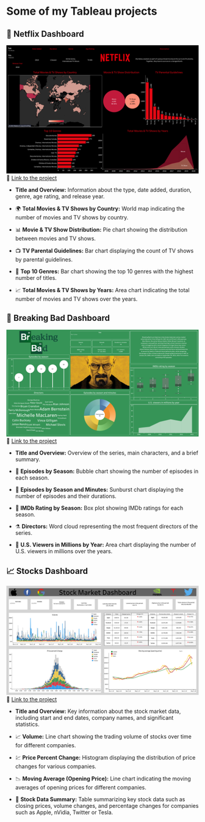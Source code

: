# Some of my Tableau projects
## 🍿 Netflix Dashboard
![Alt text](netflix_dashboard.png)
🔗 [Link to the project](https://public.tableau.com/app/profile/igor.wintner/viz/NetflixDashboard_17104078979880/NetflixDashboard)

- **Title and Overview:** Information about the type, date added, duration, genre, age rating, and release year.

- 🌍 **Total Movies & TV Shows by Country:** World map indicating the number of movies and TV shows by country.

- 📊 **Movie & TV Show Distribution:** Pie chart showing the distribution between movies and TV shows.

- 📺 **TV Parental Guidelines:** Bar chart displaying the count of TV shows by parental guidelines.

- 🎥 **Top 10 Genres:** Bar chart showing the top 10 genres with the highest number of titles.

- 📈 **Total Movies & TV Shows by Years:** Area chart indicating the total number of movies and TV shows over the years.

## 🧪 Breaking Bad Dashboard
![Alt text](breaking_bad_dashboard.png)
🔗 [Link to the project](https://public.tableau.com/app/profile/igor.wintner/viz/breaking_bad_dashboard/Dashboard1)

- **Title and Overview:** Overview of the series, main characters, and a brief summary.

- 💉 **Episodes by Season:** Bubble chart showing the number of episodes in each season.

- 🧬 **Episodes by Season and Minutes:** Sunburst chart displaying the number of episodes and their durations.

- 🔬 **IMDb Rating by Season:** Box plot showing IMDb ratings for each season.

- ⚗️ **Directors:** Word cloud representing the most frequent directors of the series.

- 🧫 **U.S. Viewers in Millions by Year:** Area chart displaying the number of U.S. viewers in millions over the years.

## 📈 Stocks Dashboard
![Alt text](stocks_dashboard.png)
🔗 [Link to the project](https://public.tableau.com/app/profile/igor.wintner/viz/stocks_dashboard/Dashboard)

- **Title and Overview:** Key information about the stock market data, including start and end dates, company names, and significant statistics.

- 📈 **Volume:** Line chart showing the trading volume of stocks over time for different companies.

- 💹 **Price Percent Change:** Histogram displaying the distribution of price changes for various companies.

- 📉 **Moving Average (Opening Price):** Line chart indicating the moving averages of opening prices for different companies.

- 💼 **Stock Data Summary:** Table summarizing key stock data such as closing prices, volume changes, and percentage changes for companies such as Apple, nVidia, Twitter or Tesla.